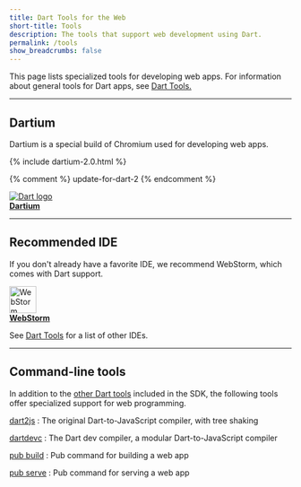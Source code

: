 ```yaml
---
title: Dart Tools for the Web
short-title: Tools
description: The tools that support web development using Dart.
permalink: /tools
show_breadcrumbs: false
---
```


This page lists specialized tools for developing web apps.
For information about general tools for Dart apps, see
[Dart Tools.]({{site.dartlang}}/tools)

---

<a name="tools"></a>
<h2>Dartium</h2>

Dartium is a special build of Chromium used for developing web apps.

{% include dartium-2.0.html %}

{% comment %}
update-for-dart-2
{% endcomment %}

<a href="/tools/dartium">
<img src="{% asset_path 'dartium-logo-48.jpg' %}" alt="Dart logo" /><br>
<b>Dartium</b>
</a>

---

<a name="ides"></a>
<h2>Recommended IDE</h2>

If you don't already have a favorite IDE,
we recommend WebStorm, which comes with Dart support.

<a href="/tools/webstorm">
<img src="{% asset_path 'webstorm.svg' %}" alt="WebStorm icon" width="48"><br>
<b>WebStorm</b>
</a>

See [Dart Tools]({{site.dartlang}}/tools) for a list of other IDEs.

---

<a name="other-tools"></a>
<h2>Command-line tools</h2>

In addition to the [other Dart tools]({{site.dartlang}}/tools)
included in the SDK, the following tools
offer specialized support for web programming.

[dart2js](/tools/dart2js)
: The original Dart-to-JavaScript compiler, with tree shaking

[dartdevc](/tools/dartdevc)
: The Dart dev compiler, a modular Dart-to-JavaScript compiler

[pub build](/tools/pub/pub-build)
: Pub command for building a web app

[pub serve](/tools/pub/pub-serve)
: Pub command for serving a web app

